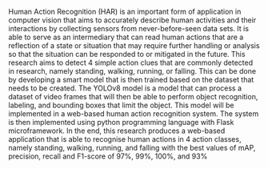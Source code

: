 Human Action Recognition (HAR) is an important form of application in computer vision that aims to accurately
describe human activities and their interactions by collecting sensors from never-before-seen data sets. It is able to serve
as an intermediary that can read human actions that are a reflection of a state or situation that may require further
handling or analysis so that the situation can be responded to or mitigated in the future. This research aims to detect 4
simple action clues that are commonly detected in research, namely standing, walking, running, or falling. This can be
done by developing a smart model that is then trained based on the dataset that needs to be created. The YOLOv8 model is
a model that can process a dataset of video frames that will then be able to perform object recognition, labeling, and
bounding boxes that limit the object. This model will be implemented in a web-based human action recognition system.
The system is then implemented using python programming language with Flask microframework. In the end, this
research produces a web-based application that is able to recognise human actions in 4 action classes, namely standing,
walking, running, and falling with the best values of mAP, precision, recall and F1-score of 97%, 99%, 100%, and 93%
